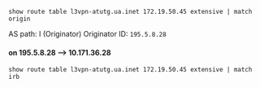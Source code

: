     show route table l3vpn-atutg.ua.inet 172.19.50.45 extensive | match origin                                 

AS path: I  (Originator)
Originator ID: `195.5.8.28`

#### on 195.5.8.28 --> 10.171.36.28
    show route table l3vpn-atutg.ua.inet 172.19.50.45 extensive | match irb

